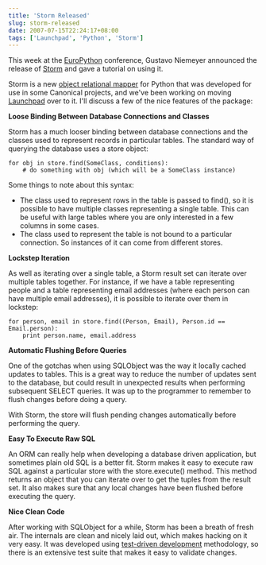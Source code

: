 ```yaml
---
title: 'Storm Released'
slug: storm-released
date: 2007-07-15T22:24:17+08:00
tags: ['Launchpad', 'Python', 'Storm']
---
```


This week at the [EuroPython](http://www.europython.org/) conference,
Gustavo Niemeyer announced the release of
[Storm](http://storm.canonical.com/) and gave a tutorial on using it.

Storm is a new [object relational
mapper](http://en.wikipedia.org/wiki/Object-relational_mapping) for
Python that was developed for use in some Canonical projects, and we\'ve
been working on moving [Launchpad](https://launchpad.net/) over to it.
I\'ll discuss a few of the nice features of the package:

**Loose Binding Between Database Connections and Classes**

Storm has a much looser binding between database connections and the
classes used to represent records in particular tables. The standard way
of querying the database uses a store object:

    for obj in store.find(SomeClass, conditions):
        # do something with obj (which will be a SomeClass instance)

Some things to note about this syntax:

-   The class used to represent rows in the table is passed to find(),
    so it is possible to have multiple classes representing a single
    table. This can be useful with large tables where you are only
    interested in a few columns in some cases.
-   The class used to represent the table is not bound to a particular
    connection. So instances of it can come from different stores.

**Lockstep Iteration**

As well as iterating over a single table, a Storm result set can iterate
over multiple tables together. For instance, if we have a table
representing people and a table representing email addresses (where each
person can have multiple email addresses), it is possible to iterate
over them in lockstep:

    for person, email in store.find((Person, Email), Person.id == Email.person):
        print person.name, email.address

**Automatic Flushing Before Queries**

One of the gotchas when using SQLObject was the way it locally cached
updates to tables. This is a great way to reduce the number of updates
sent to the database, but could result in unexpected results when
performing subsequent SELECT queries. It was up to the programmer to
remember to flush changes before doing a query.

With Storm, the store will flush pending changes automatically before
performing the query.

**Easy To Execute Raw SQL**

An ORM can really help when developing a database driven application,
but sometimes plain old SQL is a better fit. Storm makes it easy to
execute raw SQL against a particular store with the store.execute()
method. This method returns an object that you can iterate over to get
the tuples from the result set. It also makes sure that any local
changes have been flushed before executing the query.

**Nice Clean Code**

After working with SQLObject for a while, Storm has been a breath of
fresh air. The internals are clean and nicely laid out, which makes
hacking on it very easy. It was developed using [test-driven
development](http://en.wikipedia.org/wiki/Test-driven_development)
methodology, so there is an extensive test suite that makes it easy to
validate changes.
